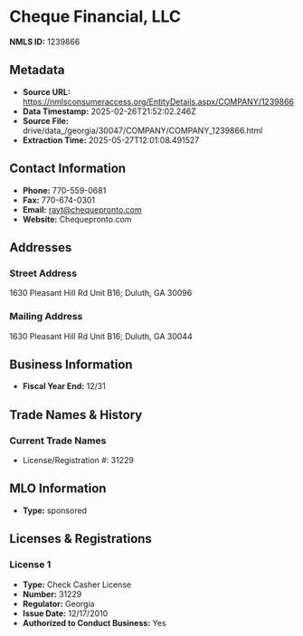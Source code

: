 # Cheque Financial, LLC

**NMLS ID:** 1239866

## Metadata
- **Source URL:** https://nmlsconsumeraccess.org/EntityDetails.aspx/COMPANY/1239866
- **Data Timestamp:** 2025-02-26T21:52:02.246Z
- **Source File:** drive/data_/georgia/30047/COMPANY/COMPANY_1239866.html
- **Extraction Time:** 2025-05-27T12:01:08.491527

## Contact Information
- **Phone:** 770-559-0681
- **Fax:** 770-674-0301
- **Email:** rayt@chequepronto.com
- **Website:** Chequepronto.com

## Addresses
### Street Address
1630 Pleasant Hill Rd Unit B16; Duluth, GA 30096

### Mailing Address
1630 Pleasant Hill Rd Unit B16; Duluth, GA 30044

## Business Information
- **Fiscal Year End:** 12/31

## Trade Names & History
### Current Trade Names
- License/Registration #: 31229

## MLO Information
- **Type:** sponsored

## Licenses & Registrations

### License 1
- **Type:** Check Casher License
- **Number:** 31229
- **Regulator:** Georgia
- **Issue Date:** 12/17/2010
- **Authorized to Conduct Business:** Yes
